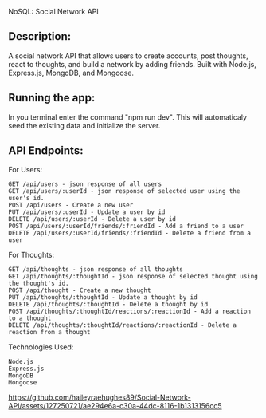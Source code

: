 NoSQL: Social Network API

## Description:
A social network API that allows users to create accounts, post thoughts, react to thoughts, and build a network by adding friends. Built with Node.js, Express.js, MongoDB, and Mongoose.

## Running the app:
In you terminal enter the command "npm run dev". This will automaticaly seed the existing data and initialize the server.

## API Endpoints:

For Users:
```
GET /api/users - json response of all users
GET /api/users/:userId - json response of selected user using the user's id.
POST /api/users - Create a new user
PUT /api/users/:userId - Update a user by id
DELETE /api/users/:userId - Delete a user by id
POST /api/users/:userId/friends/:friendId - Add a friend to a user
DELETE /api/users/:userId/friends/:friendId - Delete a friend from a user
```

For Thoughts:
```
GET /api/thoughts - json response of all thoughts
GET /api/thoughts/:thoughtId - json response of selected thought using the thought's id.
POST /api/thought - Create a new thought
PUT /api/thoughts/:thoughtId - Update a thought by id
DELETE /api/thoughts/:thoughtId - Delete a thought by id
POST /api/thoughts/:thoughtId/reactions/:reactionId - Add a reaction to a thought
DELETE /api/thoughts/:thoughtId/reactions/:reactionId - Delete a reaction from a thought
```

Technologies Used:
```
Node.js
Express.js
MongoDB
Mongoose
```


https://github.com/haileyraehughes89/Social-Network-API/assets/127250721/ae294e6a-c30a-44dc-8116-1b1313156cc5


